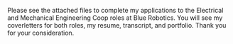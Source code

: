 Please see the attached files to complete my applications to the Electrical and Mechanical Engineering Coop roles at Blue Robotics. 
You will see my coverletters for both roles, my resume, transcript, and portfolio. 
Thank you for your consideration. 
